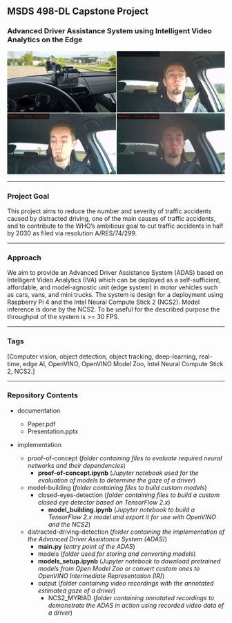 ## MSDS 498-DL Capstone Project
### Advanced Driver Assistance System using Intelligent Video Analytics on the Edge

![Project image](https://github.com/anrobr/MSDS_498-DL-Capstone_Project/blob/master/header_image.png?raw=true)

---
### Project Goal
This project aims to reduce the number and severity of traffic accidents caused by distracted driving, one of the main causes of traffic accidents, and to contribute to the WHO’s ambitious goal to cut traffic accidents in half by 2030 as filed via resolution A/RES/74/299.

---
### Approach
We aim to provide an Advanced Driver Assistance System (ADAS) based on Intelligent Video Analytics (IVA) which can be deployed as a self-sufficient, affordable, and model-agnostic unit (edge system) in motor vehicles such as cars, vans, and mini trucks. The system is design for a deployment using Raspberry Pi 4 and the Intel Neural Compute Stick 2 (NCS2). Model inference is done by the NCS2. To be useful for the described purpose the throughput of the system is >= 30 FPS.

---
### Tags
[Computer vision, object detection, object tracking, deep-learning, real-time, edge AI, OpenVINO, OpenVINO Model Zoo, Intel Neural Compute Stick 2, NCS2.]

---
### Repository Contents

* documentation
  * Paper.pdf
  * Presentation.pptx

* implementation
  * proof-of-concept (_folder containing files to evaluate required neural networks and their dependencies_)
    * **proof-of-concept.ipynb** (_Jupyter notebook used for the evaluation of models to determine the gaze of a driver_)
  * model-building (_folder containing files to build custom models_)
    * closed-eyes-detection (_folder containing files to build a custom closed eye detector based on TensorFlow 2.x_)
        * **model_building.ipynb** (_Jupyter notebook to build a TensorFlow 2.x model and export it for use with OpenVINO and the NCS2_)
  * distracted-driving-detection (_folder containing the implementation of the Advanced Driver Assistance System (ADAS)_)
    * **main.py** (_entry point of the ADAS_)
    * models (_folder used for storing and converting models_)
    * **models_setup.ipynb** (_Jupyter notebook to download pretrained models from Open Model Zoo or convert custom ones to OpenVINO Intermediate Representation (IR)_)
    * output (_folder containing video recordings with the annotated estimated gaze of a driver_) 
      * NCS2_MYRIAD (_folder containing annotated recordings to demonstrate the ADAS in action using recorded video data of a driver_)